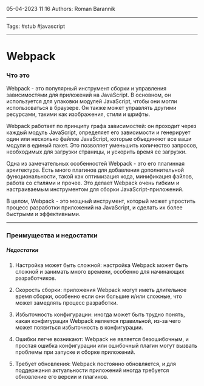 05-04-2023
11:16
Authors: Roman Barannik
***
Tags: #stub #javascript 
***
# Webpack

### Что это

Webpack - это популярный инструмент сборки и управления зависимостями для приложений на JavaScript. В основном, он используется для упаковки модулей JavaScript, чтобы они могли использоваться в браузере. Он также может управлять другими ресурсами, такими как изображения, стили и шрифты.

Webpack работает по принципу графа зависимостей: он проходит через каждый модуль JavaScript, определяет его зависимости и генерирует один или несколько файлов JavaScript, которые объединяют все ваши модули в единый пакет. Это позволяет уменьшить количество запросов, необходимых для загрузки страницы, и ускорить время ее загрузки.

Одна из замечательных особенностей Webpack - это его плагинная архитектура. Есть много плагинов для добавления дополнительной функциональности, такой как оптимизация кода, минификация файлов, работа со стилями и прочее. Это делает Webpack очень гибким и настраиваемым инструментом для сборки JavaScript-приложений.

В целом, Webpack - это мощный инструмент, который может упростить процесс разработки приложений на JavaScript, и сделать их более быстрыми и эффективными.

---

### Преимущества и недостатки

##### Недостатки

1.  Настройка может быть сложной: настройка Webpack может быть сложной и занимать много времени, особенно для начинающих разработчиков.
    
2.  Скорость сборки: приложения Webpack могут иметь длительное время сборки, особенно если они большие и/или сложные, что может замедлять процесс разработки.
    
3.  Избыточность конфигурации: иногда может быть трудно понять, какая конфигурация Webpack является правильной, из-за чего может появиться избыточность в конфигурации.
    
4.  Ошибки легче возникают: Webpack не является безошибочным, и простая ошибка конфигурации или ошибочный плагин могут вызвать проблемы при запуске и сборке приложений.
    
5.  Требует обновления: Webpack постоянно обновляется, и для поддержания актуальности приложений иногда требуется обновление его версии и плагинов.


